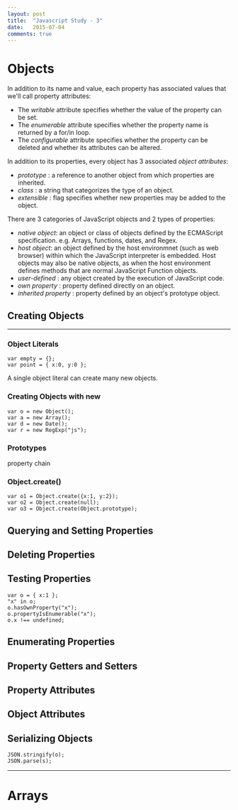 ```yaml
--- 
layout: post
title:  "Javascript Study - 3"
date:   2015-07-04  
comments: true
---
```


# Objects

In addition to its name and value, each property has associated values that we'll call property attributes:

- The *writable* attribute specifies whether the value of the property can be set.
- The *enumerable* attribute specifies whether the property name is returned by a for/in loop.
- The *configurable* attribute specifies whether the property can be deleted and whether its attributes can be altered.

In addition to its properties, every object has 3 associated *object attributes*:

- *prototype* : a reference to another object from which properties are inherited.
- *class* : a string that categorizes the type of an object.
- *extensible* : flag specifies whether new properties may be added to the object.

There are 3 categories of JavaScript objects and 2 types of properties:

- *native object*: an object or class of objects defined by the ECMAScript specification. e.g. Arrays, functions, dates, and Regex.
- *host object*: an object defined by the host environmnet (such as web browser) within which the JavaScript interpreter is embedded. Host objects may also be native objects, as when the host environment defines methods that are normal JavaScript Function objects.
- *user-defined* : any object created by the execution of JavaScript code.
- *own property* : property defined directly on an object.
- *inherited property* : property defined by an object's prototype object.

## Creating Objects

----

### Object Literals

```
var empty = {};
var point = { x:0, y:0 };
```

A single object literal can create many new objects.

### Creating Objects with **new**

```
var o = new Object();
var a = new Array();
var d = new Date();
var r = new RegExp("js");
```

### Prototypes

property chain

### Object.create()

```
var o1 = Object.create({x:1, y:2});
var o2 = Object.create(null);
var o3 = Object.create(Object.prototype);
```

## Querying and Setting Properties

## Deleting Properties

## Testing Properties

```
var o = { x:1 };
"x" in o;
o.hasOwnProperty("x");
o.propertyIsEnumerable("x");
o.x !== undefined;
```

## Enumerating Properties

## Property Getters and Setters

## Property Attributes

## Object Attributes

## Serializing Objects

```
JSON.stringify(o);
JSON.parse(s);
```

-----

# Arrays



